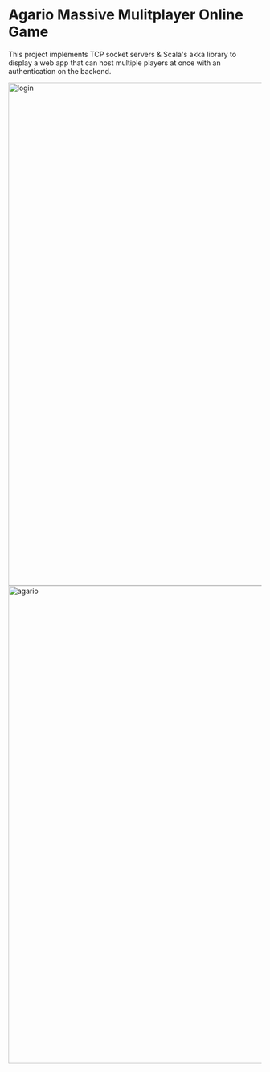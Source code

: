 # Agario Massive Mulitplayer Online Game

This project implements TCP socket servers & Scala's akka library to display a web app that can host multiple players at once with an authentication on the backend.

<img width="1000" alt="login" src="https://user-images.githubusercontent.com/45969089/72220772-1f638f00-3522-11ea-8178-f526980f6d15.PNG">
<img width="950" alt="agario" src="https://user-images.githubusercontent.com/45969089/72220776-27233380-3522-11ea-9502-068be0a4be15.PNG">
